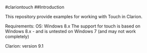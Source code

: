 #clariontouch
##Introduction

This repository provide examples for working with Touch in Clarion.  


Requirements:
OS: Windows 8.x
The support for touch is based on Windows 8.x - and is untested on Windows 7 (and may not work completely)

Clarion:
version 9.1

